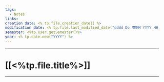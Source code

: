 ```yaml
---
tags:
  - Notes
links: 
creation date: <% tp.file.creation_date() %>
modification date: <% tp.file.last_modified_date("dddd Do MMMM YYYY HH:mm:ss") %>
semester: <%tp.user.getSemester()%>
year: <% tp.date.now("YYYY") %>
---
```



---
# [[<%tp.file.title%>]]

---



